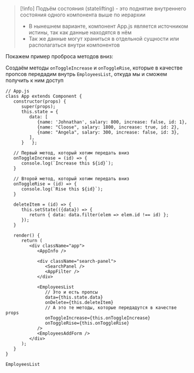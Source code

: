 
>[!info] Подъём состояния (statelifting) - это поднятие внутреннего состояния одного компонента выше по иерархии
> - В нынешнем варианте, компонент App.js является источником истины, так как данные находятся в нём
> - Так же данные могут храниться в отдельной сущности или располагаться внутри компонентов

Покажем пример проброса методов вниз:

Создаём методы `onToggleIncrease` и `onToggleRise`, которые в качестве пропсов передадим внутрь `EmployeesList`, откуда мы и сможем получить к ним доступ
```JSX
// App.js
class App extends Component {  
   constructor(props) {  
      super(props);  
      this.state = {  
         data: [  
            {name: 'Johnathan', salary: 800, increase: false, id: 1},  
            {name: "Cloose", salary: 1800, increase: true, id: 2},  
            {name: "Angela", salary: 300, increase: false, id: 3},  
         ],  
      }   };  
  
   // Первый метод, который хотим передать вниз  
   onToggleIncrease = (id) => {  
      console.log(`Increase this ${id}`);  
   }  
  
   // Второй метод, который хотим передать вниз  
   onToggleRise = (id) => {  
      console.log(`Rise this ${id}`);  
   }  
  
   deleteItem = (id) => {  
      this.setState(({data}) => {  
         return { data: data.filter(elem => elem.id !== id) };  
      });  
   }  
  
   render() {  
      return (  
         <div className="app">  
            <AppInfo />  
  
            <div className="search-panel">  
               <SearchPanel />  
               <AppFilter />  
            </div>  
  
            <EmployeesList  
               // Это и есть пропсы  
               data={this.state.data}  
               onDelete={this.deleteItem}  
               // А это те методы, которые передадутся в качестве props  
               onToggleIncrease={this.onToggleIncrease}  
               onToggleRise={this.onToggleRise}  
            />  
            <EmployeesAddForm />  
         </div>  
      );  
   }  
}
```
`EmployeesList`
```JSX

```



